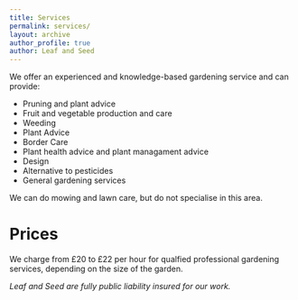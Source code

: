 ```yaml
---
title: Services
permalink: services/
layout: archive
author_profile: true
author: Leaf and Seed
---
```

We offer an experienced and knowledge-based gardening service and can provide:

  * Pruning and plant advice
  * Fruit and vegetable production and care
  * Weeding
  * Plant Advice
  * Border Care
  * Plant health advice and plant managament advice
  * Design
  * Alternative to pesticides
  * General gardening services

We can do mowing and lawn care, but do not specialise in this area.

# Prices
We charge from £20 to £22 per hour for qualfied professional gardening services, depending on the size of the garden.

*Leaf and Seed are fully public liability insured for our work.*

